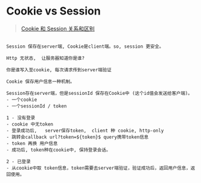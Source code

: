 
#  Cookie vs Session

>[Cookie 和 Session 关系和区别](https://juejin.im/post/5aa783b76fb9a028d663d70a)

```

Session 保存在server端, Cookie是client端。so, session 更安全。

Http 无状态,  让服务器知道你是谁? 

你是谁写入至cookie, 每次请求传到server端验证

Cookie 保存用户信息一种机制。

Session存在server端，但是sessionId 保存在Cookie中 (这个id值会发送给客户端)。
- 一个cookie
- 一个sessionId / token

1 - 没有登录
- cookie 中无token
- 登录成功后,   server保存token,  client 种 cookie, http-only
- 跳转会callback url?token=${token}$ query携带token信息
- token 再换 用户信息
- 成功后, token种在cookie中, 保持登录会话。

2 - 已登录
- 从cookie中取 token信息，token需要去server端验证，验证成功后，返回用户信息，返回使用。

```